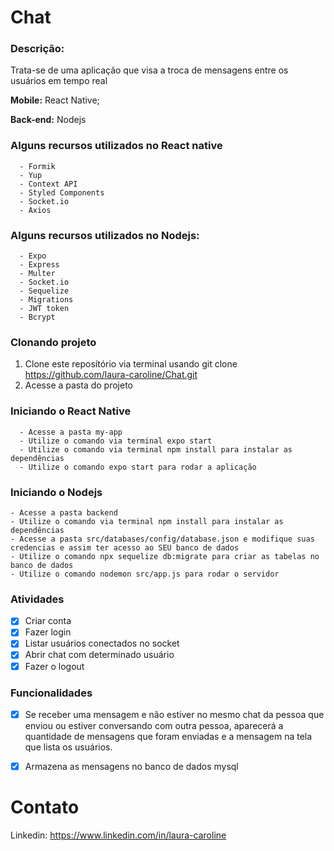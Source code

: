 # Chat

### Descrição:

Trata-se de uma aplicação que visa a troca de mensagens entre os usuários em tempo real

**Mobile:** React Native;

**Back-end:** Nodejs

### Alguns recursos utilizados no React native

      - Formik
      - Yup
      - Context API
      - Styled Components
      - Socket.io
      - Axios
      
      
### Alguns recursos utilizados no Nodejs:

      - Expo 
      - Express
      - Multer
      - Socket.io
      - Sequelize
      - Migrations
      - JWT token
      - Bcrypt
      
### Clonando projeto

1. Clone este reposítório via terminal usando git clone https://github.com/laura-caroline/Chat.git
2. Acesse a pasta do projeto

### Iniciando o React Native
      - Acesse a pasta my-app
      - Utilize o comando via terminal expo start
      - Utilize o comando via terminal npm install para instalar as dependências
      - Utilize o comando expo start para rodar a aplicação
      
### Iniciando o Nodejs
    - Acesse a pasta backend
    - Utilize o comando via terminal npm install para instalar as dependências
    - Acesse a pasta src/databases/config/database.json e modifique suas credencias e assim ter acesso ao SEU banco de dados
    - Utilize o comando npx sequelize db:migrate para criar as tabelas no banco de dados
    - Utilize o comando nodemon src/app.js para rodar o servidor





### Atividades

- [x] Criar conta
- [x] Fazer login
- [x] Listar usuários conectados no socket
- [x] Abrir chat com determinado usuário
- [x] Fazer o logout

### Funcionalidades
- [x] Se receber uma mensagem e não estiver no mesmo chat da pessoa que enviou ou estiver conversando com outra pessoa, aparecerá a quantidade de mensagens que foram enviadas e a mensagem na tela que lista os usuários.
- [x] Armazena as mensagens no banco de dados mysql



# Contato

Linkedin: https://www.linkedin.com/in/laura-caroline
